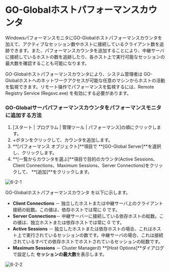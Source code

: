 # GO-Globalホストパフォーマンスカウンタ

WindowsパフォーマンスモニタにGO-Globalホストパフォーマンスカウンタを加えて、アクティブなセッション数やホストに接続しているクライアント数を追跡できます。また、パフォーマンスカウンタを追加することにより、中継サーバに接続しているホストの数を追跡したり、各ホスト上で実行可能なセッションの最大数を確認することも可能になります。

GO-Globalホストパフォーマンスカウンタにより、システム管理者は GO-Globalホストへのネットワークアクセスが可能な任意のマシンからホストの活動を監視できます。リモート操作でパフォーマンスを監視するには、Remote Registry Service (Regsvc.exe) を有効にする必要があります。

### GO-Globalサーバパフォーマンスカウンタをパフォーマンスモニタに追加する方法

1. [スタート | プログラム | 管理ツール | パフォーマンス]の順にクリックします。
2. +ボタンをクリックして、カウンタを追加します。
3. **[パフォーマンス オブジェクト]**項目で **[GO-Global Server]**を選択し、クリックします。
4. **[一覧からカウンタを選ぶ]**項目で目的のカウンタ(Active Sessions、Client Connections、Maximum Sessions、Server Connections)をクリックして、 **[追加]**をクリックします。

![6-2-1](/img/6-2-1.png)

GO-Globalホストパフォーマンスカウンタ を以下に示します。

* **Client Connections** － 独立したホストまたは中継サーバ上のクライアント接続の総数。この値は、依存ホストでは常に 0 です。
* **Server Connections**－ 中継サーバーに接続している依存ホストの総数。この値は、独立ホストまたは依存ホストでは常に 0 です。
* **Active Sessions** － 独立したホストまたは依存ホストの場合、これはホスト上で実行されているセッションの数です。中継サーバの場合、これは接続されているすべての依存ホストでホストされているセッションの総数です。
* **Maximum Sessions** － Cluster Managerの **[Host Options]**ダイアログで設定した **セッションの最大数**を表示します。

![6-2-2](/img/6-2-2.png)